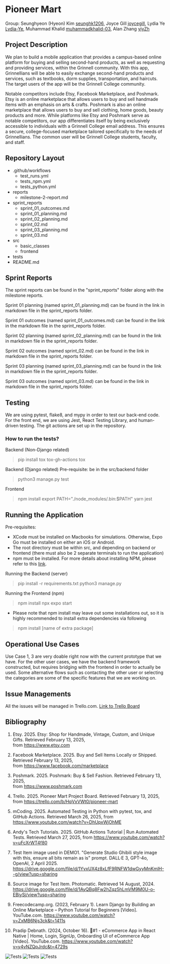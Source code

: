 # Pioneer Mart

Group: 
Seunghyeon (Hyeon) Kim [seunghk1206](https://github.com/seunghk1206), 
Joyce Gill [joycegill](https://github.com/joycegill), 
Lydia Ye [Lydia-Ye](https://github.com/Lydia-Ye), 
Muhammad Khalid [muhammadkhalid-03](https://github.com/muhammadkhalid-03), 
Alan Zhang [yiyZh](https://github.com/yiyZh)

## Project Description

We plan to build a mobile application that provides a campus-based online platform for buying and selling second-hand products, as well as requesting and providing services, within the Grinnell community. With this app, Grinnellians will be able to easily exchange second-hand products and services, such as textbooks, dorm supplies, transportation, and haircuts. The target users of the app will be the Grinnell College community. 

Notable competitors include Etsy, Facebook Marketplace, and Poshmark. Etsy is an online marketplace that allows users to buy and sell handmade items with an emphasis on arts & crafts. Poshmark is also an online marketplace that allows users to buy and sell clothing, home goods, beauty products and more. While platforms like Etsy and Poshmark serve as notable competitors, our app differentiates itself by being exclusively accessible to individuals with a Grinnell College email address. This ensures a secure, college-focused marketplace tailored specifically to the needs of Grinnellians. The common user will be Grinnell College students, faculty, and staff. 

## Repository Layout
- .github/workflows
    - test_runs.yml
    - tests_npm.yml
    - tests_python.yml
- reports
    - milestone-2-report.md
- sprint_reports
    - sprint_01_outcomes.md
    - sprint_01_planning.md
    - sprint_02_planning.md
    - sprint_02.md
    - sprint_03_planning.md
    - sprint_03.md
- src
    - basic_classes
    - frontend
- tests
- README.md

## Sprint Reports

The sprint reports can be found in the "sprint_reports" folder along with the milestone reports.

Sprint 01 planning (named sprint_01_planning.md) can be found in the link in markdown file in the sprint_reports folder.

Sprint 01 outcomes (named sprint_01_outcomes.md) can be found in the link in the markdown file in the sprint_reports folder.

Sprint 02 planning (named sprint_02_planning.md) can be found in the link in markdown file in the sprint_reports folder.

Sprint 02 outcomes (named sprint_02.md) can be found in the link in markdown file in the sprint_reports folder.

Sprint 03 planning (named sprint_03_planning.md) can be found in the link in markdown file in the sprint_reports folder.

Sprint 03 outcomes (named sprint_03.md) can be found in the link in markdown file in the sprint_reports folder.

## Testing

We are using pytest, flake8, and mypy in order to test our back-end code. For the front end, we are using Jest, React Testing Library, and human-driven testing. The git actions are set up in the repository.

### How to run the tests?
Backend (Non-Django related)
> pip install tox tox-gh-actions
> tox

Backend (Django related)
Pre-requisite: be in the src/backend folder
> python3 manage.py test

Frontend
> npm install
> export PATH="./node_modules/.bin:$PATH" 
> yarn jest

## Running the Application

Pre-requisites: 
- XCode must be installed on Macbooks for simulations. Otherwise, Expo Go must be installed on either an iOS or Android.
- The root directory must be within src, and depending on backend or frontend (there must also be 2 separate terminals to run the application)
- npm must be installed. For more details about installing NPM, please refer to this [link](https://docs.npmjs.com/downloading-and-installing-node-js-and-npm).

Running the Backend (server)
> pip install -r requirements.txt
> python3 manage.py

Running the Frontend (npm)
> npm install
> npx expo start

* Please note that npm install may leave out some installations out, so it is highly recommended to install extra dependencies via following
> npm install [name of extra package]

## Operational Use Cases

Use Case 1, 3 are very doable right now with the current prototype that we have. For the other user cases, we have the backend framework constructed, but requires bridging with the frontend in order to actually be used. Some alternative flows such as contacting the other user or selecting the categories are some of the specific features that we are working on.

## Issue Managements

All the issues will be managed in Trello.com. [Link to Trello Board](https://trello.com/b/HqVxVWt0/pioneer-mart)

## Bibliography

1. Etsy. 2025. Etsy: Shop for Handmade, Vintage, Custom, and Unique Gifts. Retrieved February 13, 2025,  
from https://www.etsy.com 

2. Facebook Marketplace. 2025. Buy and Sell Items Locally or Shipped. Retrieved February 13, 2025,  
from https://www.facebook.com/marketplace 

3. Poshmark. 2025. Poshmark: Buy & Sell Fashion. Retrieved February 13, 2025,  
from https://www.poshmark.com

4. Trello. 2025. Pioneer Mart Project Board. Retrieved February 13, 2025,  
from https://trello.com/b/HqVxVWt0/pioneer-mart

5. mCoding. 2025. Automated Testing in Python with pytest, tox, and GitHub Actions. Retrieved March 26, 2025, 
from https://www.youtube.com/watch?v=DhUpxWjOhME

6. Andy's Tech Tutorials. 2025. GitHub Actions Tutorial | Run Automated Tests. Retrieved March 27, 2025, 
from https://www.youtube.com/watch?v=uFcXrWT4f80

7. Test Item image used in DEMO1. "Generate Studio Ghibili style image with this, ensure all bits remain as is" prompt. DALL·E 3, GPT-4o, OpenAI, 2 April 2025. https://drive.google.com/file/d/1YvxUX4z8xLfF9RNFW1dwGyyMnKmlH--g/view?usp=sharing  

8. Source image for Test Item. Photomatic. Retrieved 14 August, 2024.
https://drive.google.com/file/d/1AyQBq8Fw2hZqz5hLmVM9M0U-o-EBiySj/view?usp=sharing

9. Freecodecamp.org. (2023, February 1). Learn Django by Building an Online Marketplace – Python Tutorial for Beginners [Video]. YouTube.com. https://www.youtube.com/watch?v=ZxMB6Njs3ck&t=1411s

10. Pradip Debnath. (2024, October 16). 🔴#1 - eCommerce App in React Native | Home, Login, SignUp, Onboarding UI of eCommerce App [Video]. YouTube.com. https://www.youtube.com/watch?v=y4vNZQpJrdc&t=4729s

![Tests](https://github.com/kimseung-gc/Pioneer_Mart/actions/workflows/test_runs.yml/badge.svg)
![Tests](https://github.com/kimseung-gc/Pioneer_Mart/actions/workflows/tests_npm.yml/badge.svg)
![Tests](https://github.com/kimseung-gc/Pioneer_Mart/actions/workflows/tests_python.yml/badge.svg)
